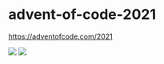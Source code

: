 # advent-of-code-2021
https://adventofcode.com/2021

![](https://img.shields.io/badge/day%20📅-5-blue)
![](https://img.shields.io/badge/stars%20⭐-8-yellow)

